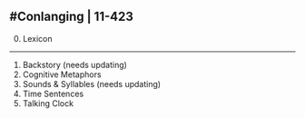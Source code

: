 #Conlanging | 11-423
---
0. Lexicon
---
1. Backstory (needs updating)
2. Cognitive Metaphors
3. Sounds & Syllables	(needs updating)
4. Time Sentences
5. Talking Clock

